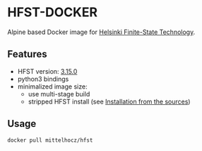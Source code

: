 # HFST-DOCKER

Alpine based Docker image for [Helsinki Finite-State Technology](https://github.com/hfst/hfst).

## Features

* HFST version: [3.15.0](https://github.com/hfst/hfst/releases/tag/v3.15.0)
* python3 bindings
* minimalized image size:
  * use multi-stage build
  * stripped HFST install (see [Installation from the sources](https://github.com/hfst/hfst#installation-from-the-sources))

## Usage

```sh
docker pull mittelhocz/hfst
```

